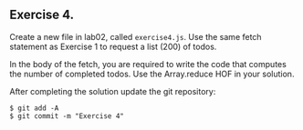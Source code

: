 ## Exercise 4.

Create a new file in lab02, called `exercise4.js`. Use the same fetch statement as Exercise 1 to request a list (200) of todos.

In the body of the fetch, you are required to write the code that computes the number of completed todos. Use the Array.reduce HOF in your solution.

After completing the solution update the git repository:
~~~ 
$ git add -A
$ git commit -m "Exercise 4"
~~~